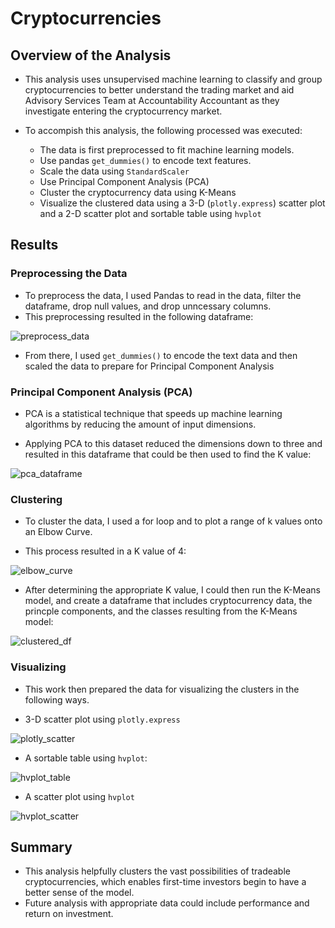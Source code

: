 # Cryptocurrencies

## Overview of the Analysis

- This analysis uses unsupervised machine learning to classify and group cryptocurrencies to better understand the trading market and aid Advisory Services Team at Accountability Accountant as they investigate entering the cryptocurrency market.

- To accompish this analysis, the following processed was executed:
	- The data is first preprocessed to fit machine learning models.
	- Use pandas `get_dummies()` to encode text features.
	- Scale the data using `StandardScaler`
	- Use Principal Component Analysis (PCA) 
	- Cluster the cryptocurrency data using K-Means
	- Visualize the clustered data using a 3-D (`plotly.express`) scatter plot and a 2-D scatter plot and sortable table using `hvplot` 

## Results

### Preprocessing the Data

- To preprocess the data, I used Pandas to read in the data, filter the dataframe, drop null values, and drop unncessary columns. 
- This preprocessing resulted in the following dataframe:

![preprocess_data]()

- From there, I used `get_dummies()` to encode the text data and then scaled the data to prepare for Principal Component Analysis

### Principal Component Analysis (PCA)

- PCA is a statistical technique that speeds up machine learning algorithms by reducing the amount of input dimensions.

- Applying PCA to this dataset reduced the dimensions down to three and resulted in this dataframe that could be then used to find the K value:

![pca_dataframe]()

### Clustering

- To cluster the data, I used a for loop and to plot a range of k values onto an Elbow Curve. 

- This process resulted in a K value of 4:

![elbow_curve]()

- After determining the appropriate K value, I could then run the K-Means model, and create a dataframe that includes cryptocurrency data, the princple components, and the classes resulting from the K-Means model:

![clustered_df]()

### Visualizing

- This work then prepared the data for visualizing the clusters in the following ways.

- 3-D scatter plot using `plotly.express`

![plotly_scatter]()

- A sortable table using `hvplot`:

![hvplot_table]()

- A scatter plot using `hvplot`

![hvplot_scatter]()

## Summary

- This analysis helpfully clusters the vast possibilities of tradeable cryptocurrencies, which enables first-time investors begin to have a better sense of the model. 
- Future analysis with appropriate data could include performance and return on investment.


